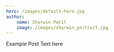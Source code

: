```yaml
---
hero: /images/default-hero.jpg
author:
    name: Sharwin Patil
    image: /images/sharwin_portrait.jpg
---
```

Example Post Text here